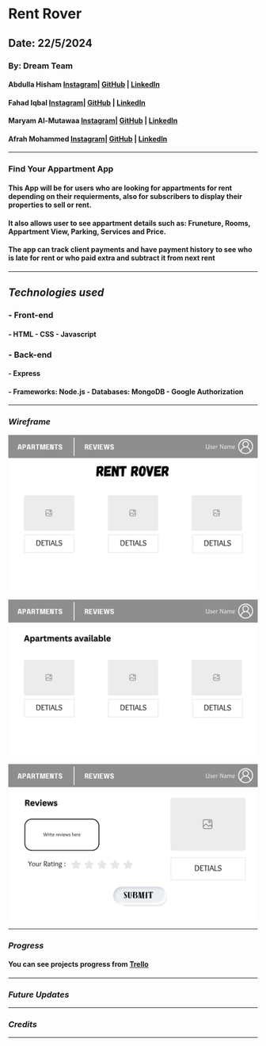 # Rent Rover

## Date: 22/5/2024

### By: Dream Team

#### Abdulla Hisham [Instagram](https://www.instagram.com/3abood23/?hl=en)| [GitHub](https://github.com/chupa1997) | [LinkedIn](www.linkedin.com/in/aboodisa)

#### Fahad Iqbal [Instagram](https://www.instagram.com/fahad.iqb?igsh=MXVrN20yZGZhNzRxMg==)| [GitHub](https://github.com/FahadIqbal1122) | [LinkedIn](https://www.linkedin.com/in/fahadiqbalmohammad?utm_source=share&utm_campaign=share_via&utm_content=profile&utm_medium=android_app)

#### Maryam Al-Mutawaa [Instagram](https://www.instagram.com/mryam_almutawa?igsh=MWJ4djhoaDUyY3I2ZQ%3D%3D&utm_source=qr)| [GitHub](https://github.com/MaryamAlmutawa9) | [LinkedIn](https://www.linkedin.com/in/maryam-almutawa-1b0767289?utm_source=share&utm_campaign=share_via&utm_content=profile&utm_medium=ios_app)

#### Afrah Mohammed [Instagram](https://www.instagram.com/_afrah_mohammed/)| [GitHub](https://github.com/Afrah) | [LinkedIn](<[www.linkedin.com/in/aboodisa](https://www.linkedin.com/in/afrah-mohd-6ab257276/)>)

---

### **Find Your Appartment App**

#### This App will be for users who are looking for appartments for rent depending on their requierments, also for subscribers to display their properties to sell or rent.
#### It also allows user to see appartment details such as: Fruneture, Rooms, Appartment View, Parking, Services and Price. 
#### The app can track client payments and have payment history to see who is late for rent or who paid extra and subtract it from next rent 

---

## **_Technologies used_**

### - Front-end
#### - HTML - CSS - Javascript

### - Back-end
#### - Express
#### - Frameworks: Node.js - Databases:  MongoDB - Google Authorization

---

### **_Wireframe_**

![Home](./Extras/HomePage.png)

![Apartments](./Extras/ApartmentsPage.png)

![Reviews](./Extras/ReviewSection.png)

---

### **_Progress_**

#### You can see projects progress from [Trello](https://trello.com/b/DR5WLmgo/rentrover-project)

---

### **_Future Updates_**

---

### **_Credits_**

---
